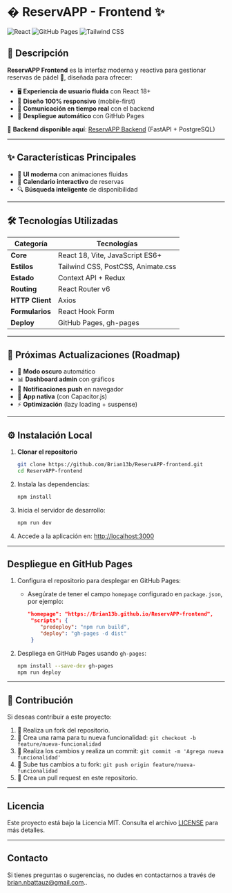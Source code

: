 # � ReservAPP - Frontend ✨

![React](https://img.shields.io/badge/React-20232A?style=for-the-badge&logo=react&logoColor=61DAFB)
![GitHub Pages](https://img.shields.io/badge/GitHub%20Pages-222222?style=for-the-badge&logo=GitHub%20Pages&logoColor=white)
![Tailwind CSS](https://img.shields.io/badge/Tailwind_CSS-38B2AC?style=for-the-badge&logo=tailwind-css&logoColor=white)

## 📖 Descripción

**ReservAPP Frontend** es la interfaz moderna y reactiva para gestionar reservas de pádel 🎾, diseñada para ofrecer:

- 🖥️ **Experiencia de usuario fluida** con React 18+
- 📱 **Diseño 100% responsivo** (mobile-first)
- 🔄 **Comunicación en tiempo real** con el backend
- 🚀 **Despliegue automático** con GitHub Pages

🔗 **Backend disponible aquí**: [ReservAPP Backend](https://github.com/tu_usuario/tu_repositorio_backend) (FastAPI + PostgreSQL)

---

## ✨ Características Principales

- 🎨 **UI moderna** con animaciones fluidas
- 📅 **Calendario interactivo** de reservas
- 🔍 **Búsqueda inteligente** de disponibilidad

---

## 🛠️ Tecnologías Utilizadas

| Categoría       | Tecnologías                                                                 |
|-----------------|-----------------------------------------------------------------------------|
| **Core**        | React 18, Vite, JavaScript ES6+                                             |
| **Estilos**     | Tailwind CSS, PostCSS, Animate.css                                          |
| **Estado**      | Context API + Redux                                                         |
| **Routing**     | React Router v6                                                             |
| **HTTP Client** | Axios                                                                       |
| **Formularios** | React Hook Form                                                             |
| **Deploy**      | GitHub Pages, gh-pages                                                      |

---

## 🚀 Próximas Actualizaciones (Roadmap)

- 🌙 **Modo oscuro** automático
- 📊 **Dashboard admin** con gráficos
- 🔔 **Notificaciones push** en navegador
- 📱 **App nativa** (con Capacitor.js)
- ⚡ **Optimización** (lazy loading + suspense)

---

## ⚙️ Instalación Local

1. **Clonar el repositorio**
   ```bash
   git clone https://github.com/Brian13b/ReservAPP-frontend.git
   cd ReservAPP-frontend
   ```

2. Instala las dependencias:

   ```bash
   npm install
   ```

3. Inicia el servidor de desarrollo:

   ```bash
   npm run dev
   ```

4. Accede a la aplicación en: [http://localhost:3000](http://localhost:3000)

---

## Despliegue en GitHub Pages

1. Configura el repositorio para desplegar en GitHub Pages:

   - Asegúrate de tener el campo `homepage` configurado en `package.json`, por ejemplo:
     ```json
     "homepage": "https://Brian13b.github.io/ReservAPP-frontend",
      "scripts": {
         "predeploy": "npm run build",
         "deploy": "gh-pages -d dist"
      }
     ```

2. Despliega en GitHub Pages usando `gh-pages`:

   ```bash
   npm install --save-dev gh-pages
   npm run deploy
   ```

---

## 🤝 Contribución

Si deseas contribuir a este proyecto:

1. 🍴 Realiza un fork del repositorio.
2. 🌿 Crea una rama para tu nueva funcionalidad: `git checkout -b feature/nueva-funcionalidad`
3. 💾 Realiza los cambios y realiza un commit: `git commit -m 'Agrega nueva funcionalidad'`
4. 🚀 Sube tus cambios a tu fork: `git push origin feature/nueva-funcionalidad`
5. 🔄 Crea un pull request en este repositorio.

---

## Licencia

Este proyecto está bajo la Licencia MIT. Consulta el archivo [LICENSE](LICENSE) para más detalles.

---

## Contacto

Si tienes preguntas o sugerencias, no dudes en contactarnos a través de [brian.nbattauz@gmail.com](mailto\:brian.nbattauz@gmail.com)..

